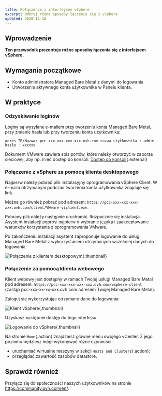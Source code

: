```yaml
---
title: Połączenie z interfejsem vSphere
excerpt: Odkryj różne sposoby łączenia się z vSphere
updated: 2020-11-18
---
```


## Wprowadzenie

**Ten przewodnik prezentuje różne sposoby łączenia się z interfejsem vSphere.**

## Wymagania początkowe

- Konto administratora Managed Bare Metal z danymi do logowania.
- Utworzenie aktywnego konta użytkownika w Panelu klienta.

## W praktyce

### Odzyskiwanie loginów

Loginy są wysyłane e-mailem przy tworzeniu konta Managed Bare Metal, przy zmianie hasła lub przy tworzeniu konta użytkownika:

```
adres IP/Nazwa: pcc-xxx-xxx-xxx-xxx.ovh.com nazwa użytkownika : admin hasło : xxxxxx
```

Dokument VMware zawiera spis portów, które należy otworzyć w zaporze sieciowej, aby np. mieć dostęp do konsoli: [Dostęp do konsoli](https://kb.vmware.com/kb/1012382){.external}

### Połączenie z vSphere za pomocą klienta desktopowego

Najpierw należy pobrać plik instalacyjny oprogramowania vSphere Client. W e-mailu otrzymanym podczas tworzenia konta użytkownika znajduje się link.

Można go również pobrać pod adresem: `https://pcc-xxx-xxx-xxx-xxx.ovh.com/client/VMware-viclient.exe`.

Pobrany plik należy następnie uruchomić. Rozpocznie się instalacja. Asystent instalacji poprosi najpierw o wybranie języka i zaakceptowanie warunków korzystania z oprogramowania VMware.

Po zakończeniu instalacji asystent zaproponuje logowanie do usługi Managed Bare Metal z wykorzystaniem otrzymanych wcześniej danych do logowania.

![Połączenie z klientem desktopowym](connexion_client_l.png){.thumbnail}

### Połączenie za pomocą klienta webowego

Klient webowy jest dostępny w ramach Twojej usługi Managed Bare Metal pod adresem: `https://pcc-xxx-xxx-xxx-xxx.ovh.com/vsphere-client` (zastąp pcc-xxx-xx-xx-xxx.ovh.com adresem Twojej Managed Bare Metal).

Zaloguj się wykorzystując otrzymane dane do logowania:

![Klient vSphere](vsphere-client.png){.thumbnail}

Uzyskasz następnie dostęp do tego interfejsu:

![Logowanie do vSphere](connection_interface_w.png){.thumbnail}

Na stronie `Home`{.action} znajdziesz główne menu swojego vCenter. Z jego poziomu będziesz mógł wykonywać różne czynności:

- uruchamiać wirtualne maszyny w sekcji `Hosts and Clusters`{.action};
- przeglądać zawartość zasobów datastore.

## Sprawdź również

Przyłącz się do społeczności naszych użytkowników na stronie <https://community.ovh.com/en/>.